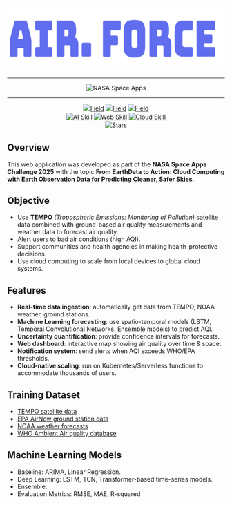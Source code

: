 
<div align="center">
  <img src="https://github.com/DanielNguyen-05/AirForce/blob/main/assets/images/LOGO.png?raw=true" height="150" alt="LOGO" />
  <hr/>
  <img src="https://assets.spaceappschallenge.org/media/images/Colorway2-Color_White3x.width-440.jpegquality-60.png?raw=true" height="130" alt="NASA Space Apps" />
</div>
<hr>
<div align="center" style="line-height: 1.4;">
    <a href="#"><img alt="Field"
    src="https://img.shields.io/badge/Earth%20Observation-forestgreen?style=for-the-badge"/></a>
    <a href="#"><img alt="Field"
    src="https://img.shields.io/badge/Air%20Quality%20Tracking-blue?style=for-the-badge"/></a>
    <a href="#"><img alt="Field"
    src="https://img.shields.io/badge/Air%20Quality%20Forecasting-red?style=for-the-badge"/></a>
    <br/>
    <a href="#"><img alt="AI Skill"
    src="https://img.shields.io/badge/AI%20Engineering-orange?style=for-the-badge"/></a>
    <a href="#"><img alt="Web Skill"
    src="https://img.shields.io/badge/Applications%20Development-blueviolet?style=for-the-badge"/></a>
    <a href="#"><img alt="Cloud Skill"
    src="https://img.shields.io/badge/Cloud%20Computing-skyblue?style=for-the-badge"/></a>
    <br/>
    <a href="https://github.com/DanielNguyen-05/AirForce/stargazers"><img alt="Stars" src="https://img.shields.io/github/stars/DanielNguyen-05/AirForce?style=for-the-badge&logo=github"/></a>
</div>

## Overview
This web application was developed as part of the **NASA Space Apps Challenge 2025** with the topic **From EarthData to Action: Cloud Computing with Earth Observation Data for Predicting Cleaner, Safer Skies**.

## Objective
* Use **TEMPO** *(Tropospheric Emissions: Monitoring of Pollution)* satellite data combined with ground-based air quality measurements and weather data to forecast air quality.
* Alert users to bad air conditions (high AQI).
* Support communities and health agencies in making health-protective decisions.
* Use cloud computing to scale from local devices to global cloud systems.

## Features
* **Real-time data ingestion**: automatically get data from TEMPO, NOAA weather, ground stations.
* **Machine Learning forecasting**: use spatio-temporal models (LSTM, Temporal Convolutional Networks, Ensemble models) to predict AQI.
* **Uncertainty quantification**: provide confidence intervals for forecasts.
* **Web dashboard**: interactive map showing air quality over time & space.
* **Notification system**: send alerts when AQI exceeds WHO/EPA thresholds.
* **Cloud-native scaling**: run on Kubernetes/Serverless functions to accommodate thousands of users.

## Training Dataset
* [TEMPO satellite data](https://asdc.larc.nasa.gov/)
* [EPA AirNow ground station data](https://docs.airnowapi.org/)
* [NOAA weather forecasts](https://www.ncei.noaa.gov/access)
* [WHO Ambient Air quality database](https://www.who.int/data/gho/data/themes/air-pollution/who-air-quality-database)
  
## Machine Learning Models
* Baseline: ARIMA, Linear Regression.
* Deep Learning: LSTM, TCN, Transformer-based time-series models.
* Ensemble:
* Evaluation Metrics: RMSE, MAE, R-squared